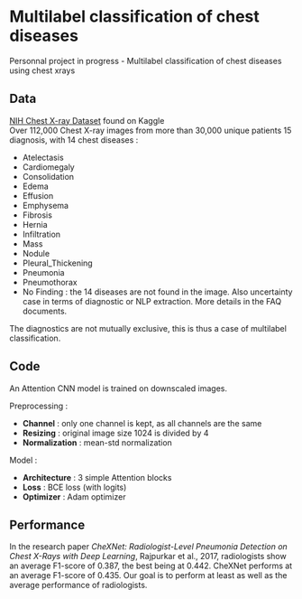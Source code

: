 # Multilabel classification of chest diseases 
Personnal project in progress - Multilabel classification of chest diseases using chest xrays

## Data
[NIH Chest X-ray Dataset](https://www.kaggle.com/datasets/nih-chest-xrays/data) found on Kaggle \
Over 112,000 Chest X-ray images from more than 30,000 unique patients
15 diagnosis, with 14 chest diseases : 
  - Atelectasis
  - Cardiomegaly
  - Consolidation
  - Edema
  - Effusion
  - Emphysema
  - Fibrosis
  - Hernia
  - Infiltration
  - Mass
  - Nodule
  - Pleural_Thickening
  - Pneumonia
  - Pneumothorax
  - No Finding : the 14 diseases are not found in the image. Also uncertainty case in terms of diagnostic or NLP extraction. More details in the FAQ documents. 


The diagnostics are not mutually exclusive, this is thus a case of multilabel classification.
 
## Code 
An Attention CNN model is trained on downscaled images.

Preprocessing : 
- **Channel** : only one channel is kept, as all channels are the same
- **Resizing** : original image size 1024 is divided by 4
- **Normalization** : mean-std normalization

Model :
- **Architecture** : 3 simple Attention blocks
- **Loss** : BCE loss (with logits)
- **Optimizer** : Adam optimizer

## Performance 
In the research paper _CheXNet: Radiologist-Level Pneumonia Detection on Chest X-Rays
with Deep Learning_, Rajpurkar et al., 2017, radiologists show an average F1-score of 0.387, the best being at 0.442. CheXNet performs at an average F1-score of 0.435.
Our goal is to perform at least as well as the average performance of radiologists.



